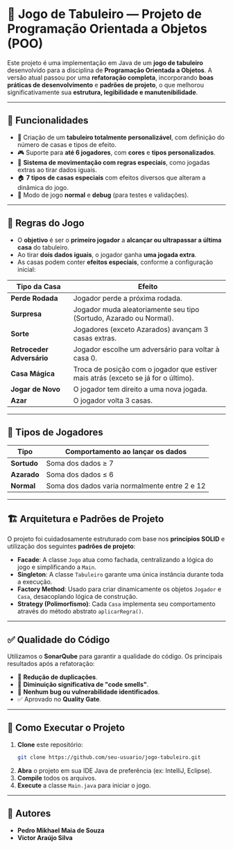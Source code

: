 # 🎲 Jogo de Tabuleiro — Projeto de Programação Orientada a Objetos (POO)

Este projeto é uma implementação em Java de um **jogo de tabuleiro** desenvolvido para a disciplina de **Programação Orientada a Objetos**. A versão atual passou por uma **refatoração completa**, incorporando **boas práticas de desenvolvimento** e **padrões de projeto**, o que melhorou significativamente sua **estrutura, legibilidade e manutenibilidade**.

---

## 🧩 Funcionalidades

- 🔧 Criação de um **tabuleiro totalmente personalizável**, com definição do número de casas e tipos de efeito.
- 🎮 Suporte para **até 6 jogadores**, com **cores** e **tipos personalizados**.
- 🎲 **Sistema de movimentação com regras especiais**, como jogadas extras ao tirar dados iguais.
- 🏠 **7 tipos de casas especiais** com efeitos diversos que alteram a dinâmica do jogo.
- 🧪 Modo de jogo **normal** e **debug** (para testes e validações).

---

## 📜 Regras do Jogo

- O **objetivo** é ser o **primeiro jogador** a **alcançar ou ultrapassar a última casa** do tabuleiro.
- Ao tirar **dois dados iguais**, o jogador ganha **uma jogada extra**.
- As casas podem conter **efeitos especiais**, conforme a configuração inicial:

| Tipo da Casa           | Efeito                                                                 |
|------------------------|------------------------------------------------------------------------|
| **Perde Rodada**       | Jogador perde a próxima rodada.                                        |
| **Surpresa**           | Jogador muda aleatoriamente seu tipo (Sortudo, Azarado ou Normal).     |
| **Sorte**              | Jogadores (exceto Azarados) avançam 3 casas extras.                    |
| **Retroceder Adversário** | Jogador escolhe um adversário para voltar à casa 0.               |
| **Casa Mágica**        | Troca de posição com o jogador que estiver mais atrás (exceto se já for o último). |
| **Jogar de Novo**      | O jogador tem direito a uma nova jogada.                               |
| **Azar**               | O jogador volta 3 casas.                                               |

---

## 🧠 Tipos de Jogadores

| Tipo      | Comportamento ao lançar os dados                       |
|-----------|--------------------------------------------------------|
| **Sortudo**  | Soma dos dados ≥ 7                                    |
| **Azarado** | Soma dos dados ≤ 6                                    |
| **Normal**  | Soma dos dados varia normalmente entre 2 e 12         |

---

## 🏗️ Arquitetura e Padrões de Projeto

O projeto foi cuidadosamente estruturado com base nos **princípios SOLID** e utilização dos seguintes **padrões de projeto**:

- **Facade**: A classe `Jogo` atua como fachada, centralizando a lógica do jogo e simplificando a `Main`.
- **Singleton**: A classe `Tabuleiro` garante uma única instância durante toda a execução.
- **Factory Method**: Usado para criar dinamicamente os objetos `Jogador` e `Casa`, desacoplando lógica de construção.
- **Strategy (Polimorfismo)**: Cada `Casa` implementa seu comportamento através do método abstrato `aplicarRegra()`.

---

## ✅ Qualidade do Código

Utilizamos o **SonarQube** para garantir a qualidade do código. Os principais resultados após a refatoração:

- 🔁 **Redução de duplicações**.
- 🧹 **Diminuição significativa de "code smells"**.
- 🐞 **Nenhum bug ou vulnerabilidade identificados**.
- ✅ Aprovado no **Quality Gate**.

---

## 🚀 Como Executar o Projeto

1. **Clone** este repositório:
   ```bash
   git clone https://github.com/seu-usuario/jogo-tabuleiro.git
   ```
2. **Abra** o projeto em sua IDE Java de preferência (ex: IntelliJ, Eclipse).
3. **Compile** todos os arquivos.
4. **Execute** a classe `Main.java` para iniciar o jogo.

---

## 👥 Autores

- **Pedro Mikhael Maia de Souza**
- **Victor Araújo Silva**

